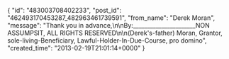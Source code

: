  {
   "id": "483003708402233",
   "post_id": "462493170453287_482963461739591",
   "from_name": "Derek Moran",
   "message": "Thank you in advance,\n\nBy:______________________NON ASSUMPSIT, ALL RIGHTS RESERVED\n\n(Derek's-father) Moran, Grantor, sole-living-Beneficiary, Lawful-Holder-In-Due-Course, pro domino",
   "created_time": "2013-02-19T21:01:14+0000"
 }
